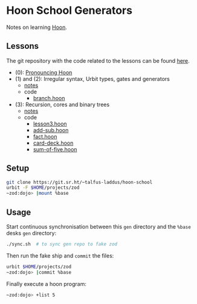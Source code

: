 # Hoon School Generators

Notes on learning [Hoon](https://developers.urbit.org/reference/hoon/overview).

## Lessons

The git repository with the code related to the lessons can be found [here](https://git.sr.ht/~talfus-laddus/hoon-school).

- (0): [Pronouncing Hoon](pronouncing-hoon.md)
- (1) and (2): Irregular syntax, Urbit types, gates and generators
  - [notes](notes/lesson-1-2.md)
  - code
    - [branch.hoon](gen/branch.hoon)
- (3): Recursion, cores and binary trees
  - [notes](notes/lesson-3.md)
  - code
    - [lesson3.hoon](gen/lesson3.hoon)
    - [add-sub.hoon](gen/add-sub.hoon)
    - [fact.hoon](gen/fact.hoon)
    - [card-deck.hoon](gen/card-deck.hoon)
    - [sum-of-five.hoon](gen/sum-of-five.hoon)

## Setup

```bash
git clone https://git.sr.ht/~talfus-laddus/hoon-school
urbit -F $HOME/projects/zod
~zod:dojo> |mount %base
```

## Usage

Start continuous synchronisation between this `gen` directory and the `%base` desks `gen` directory:
```bash
./sync.sh  # to sync gen repo to fake zod
```

Then run the fake ship and `commit` the files:
```bash
urbit $HOME/projects/zod
~zod:dojo> |commit %base
```

Finally execute a hoon program:
```bash
~zod:dojo> +list 5
```
